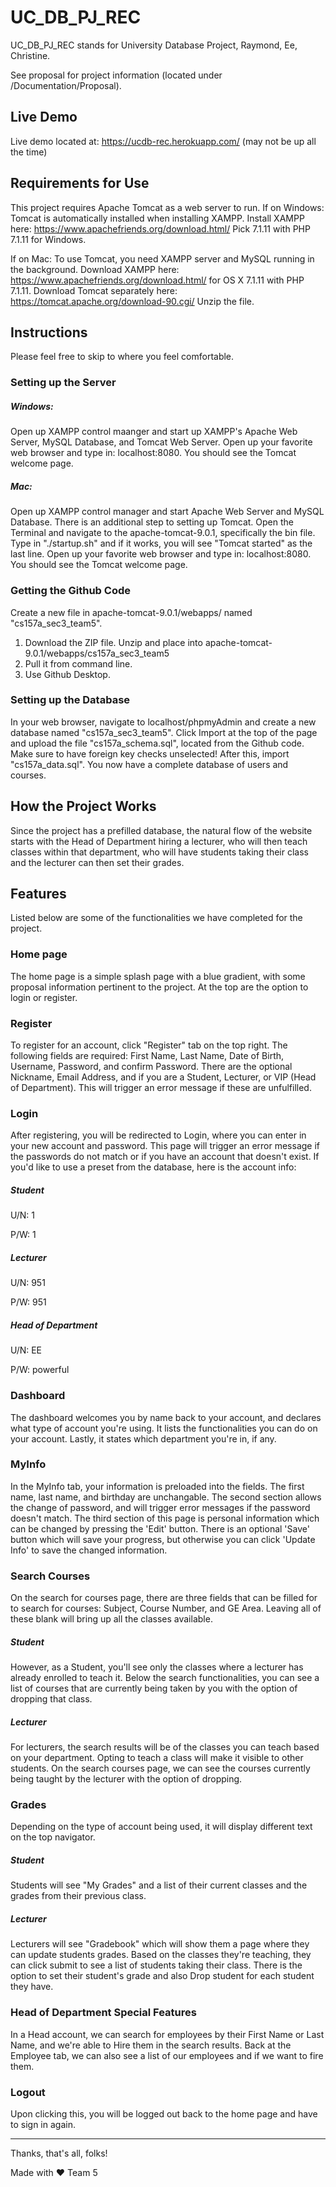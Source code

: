 # UC_DB_PJ_REC
UC_DB_PJ_REC stands for University Database Project, Raymond, Ee, Christine. 

See proposal for project information (located under /Documentation/Proposal).

## Live Demo
Live demo located at: https://ucdb-rec.herokuapp.com/
(may not be up all the time)

## Requirements for Use
This project requires Apache Tomcat as a web server to run.
If on Windows: Tomcat is automatically installed when installing XAMPP. Install XAMPP here: https://www.apachefriends.org/download.html/ Pick 7.1.11 with PHP 7.1.11 for Windows.

If on Mac: To use Tomcat, you need XAMPP server and MySQL running in the background. Download XAMPP here: https://www.apachefriends.org/download.html/ for OS X 7.1.11 with PHP 7.1.11. Download Tomcat separately here: https://tomcat.apache.org/download-90.cgi/
Unzip the file.

## Instructions
Please feel free to skip to where you feel comfortable.

### Setting up the Server
##### Windows:
Open up XAMPP control maanger and start up XAMPP's Apache Web Server, MySQL Database, and Tomcat Web Server. Open up your favorite web browser and type in: localhost:8080. You should see the Tomcat welcome page.

##### Mac:
Open up XAMPP control manager and start Apache Web Server and MySQL Database. There is an additional step to setting up Tomcat. Open the Terminal and navigate to the apache-tomcat-9.0.1, specifically the bin file. Type in "./startup.sh" and if it works, you will see "Tomcat started" as the last line. Open up your favorite web browser and type in: localhost:8080. You should see the Tomcat welcome page.

### Getting the Github Code
Create a new file in apache-tomcat-9.0.1/webapps/ named "cs157a_sec3_team5".
1. Download the ZIP file. Unzip and place into apache-tomcat-9.0.1/webapps/cs157a_sec3_team5
2. Pull it from command line.
3. Use Github Desktop.

### Setting up the Database
In your web browser, navigate to localhost/phpmyAdmin and create a new database named "cs157a_sec3_team5". Click Import at the top of the page and upload the file "cs157a_schema.sql", located from the Github code. Make sure to have foreign key checks unselected! After this, import "cs157a_data.sql". You now have a complete database of users and courses.

## How the Project Works
Since the project has a prefilled database, the natural flow of the website starts with the Head of Department hiring a lecturer, who will then teach classes within that department, who will have students taking their class and the lecturer can then set their grades.

## Features
Listed below are some of the functionalities we have completed for the project.

### Home page
The home page is a simple splash page with a blue gradient, with some proposal information pertinent to the project. At the top are the option to login or register.

### Register
To register for an account, click "Register" tab on the top right. The following fields are required: First Name, Last Name, Date of Birth, Username, Password, and confirm Password. There are the optional Nickname, Email Address, and if you are a Student, Lecturer, or VIP (Head of Department). This will trigger an error message if these are unfulfilled.

### Login
After registering, you will be redirected to Login, where you can enter in your new account and password. This page will trigger an error message if the passwords do not match or if you have an account that doesn't exist. If you'd like to use a preset from the database, here is the account info:

##### Student
U/N: 1

P/W: 1

##### Lecturer
U/N: 951

P/W: 951

##### Head of Department
U/N: EE

P/W: powerful

### Dashboard
The dashboard welcomes you by name back to your account, and declares what type of account you're using. It lists the functionalities you can do on your account. Lastly, it states which department you're in, if any.

### MyInfo
In the MyInfo tab, your information is preloaded into the fields. The first name, last name, and birthday are unchangable. The second section allows the change of password, and will trigger error messages if the password doesn't match. The third section of this page is personal information which can be changed by pressing the 'Edit' button. There is an optional 'Save' button which will save your progress, but otherwise you can click 'Update Info' to save the changed information.

### Search Courses
On the search for courses page, there are three fields that can be filled for to search for courses: Subject, Course Number, and GE Area. Leaving all of these blank will bring up all the classes available. 

##### Student
However, as a Student, you'll see only the classes where a lecturer has already enrolled to teach it. Below the search functionalities, you can see a list of courses that are currently being taken by you with the option of dropping that class.

##### Lecturer
For lecturers, the search results will be of the classes you can teach based on your department. Opting to teach a class will make it visible to other students. On the search courses page, we can see the courses currently being taught by the lecturer with the option of dropping.

### Grades
Depending on the type of account being used, it will display different text on the top navigator.

##### Student
Students will see "My Grades" and a list of their current classes and the grades from their previous class.

##### Lecturer
Lecturers will see "Gradebook" which will show them a page where they can update students grades. Based on the classes they're teaching, they can click submit to see a list of students taking their class. There is the option to set their student's grade and also Drop student for each student they have.

### Head of Department Special Features
In a Head account, we can search for employees by their First Name or Last Name, and we're able to Hire them in the search results. Back at the Employee tab, we can also see a list of our employees and if we want to fire them.

### Logout
Upon clicking this, you will be logged out back to the home page and have to sign in again.

***

Thanks, that's all, folks!

Made with ♥ Team 5